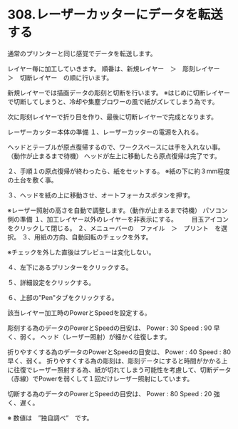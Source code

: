 # 308.レーザーカッターにデータを転送する

通常のプリンターと同じ感覚でデータを転送します。

レイヤー毎に加工していきます。
順番は、新規レイヤー　＞　彫刻レイヤー　＞　切断レイヤー　の順に行います。

新規レイヤーでは描画データの彫刻と切断を行います。
※はじめに切断レイヤーで切断してしまうと、冷却や集塵ブロワーの風で紙がズレてしまう為です。

次に彫刻レイヤーで折り目を作り、最後に切断レイヤーで完成となります。


レーザーカッター本体の準備
１、レーザーカッターの電源を入れる。


ヘッドとテーブルが原点復帰するので、ワークスペースには手を入れない事。（動作が止まるまで待機）
ヘッドが左上に移動したら原点復帰は完了です。

２、手順１の原点復帰が終わったら、紙をセットする。
※紙の下に約３mm程度の土台を敷く事。

３、ヘッドを紙の上に移動させ、オートフォーカスボタンを押す。



※レーザー照射の高さを自動で調整します。（動作が止まるまで待機）
パソコン側の準備
１、加工レイヤー以外のレイヤーを非表示にする。
　　目玉アイコンをクリックして閉じる。
２、メニューバーの　ファイル　＞　プリント　を選択。
３、用紙の方向、自動回転のチェックを外す。

※チェックを外した直後はプレビューは変化しない。

４、左下にあるプリンターをクリックする。


５、詳細設定をクリックする。


６、上部の”Pen"タブをクリックする。



該当レイヤー加工時のPowerとSpeedを設定する。

彫刻する為のデータのPowerとSpeedの目安は、
Power : 30
Speed : 90
早く、弱く。
ヘッド（レーザー照射）が細かく往復します。

折りやすくする為のデータのPowerとSpeedの目安は、
Power : 40 
Speed : 80
早く、弱く。
折りやすくする為の彫刻は、彫刻データにすると時間がかかる上に往復でレーザー照射する為、紙が切れてしまう可能性を考慮して、切断データ（赤線）でPowerを弱くして１回だけレーザー照射にしています。

切断する為のデータのPowerとSpeedの目安は、
Power : 80
Speed : 20
強く、遅く。

※ 数値は　”独自調べ”　です。